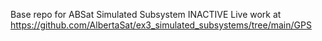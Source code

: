 Base repo for ABSat Simulated Subsystem
INACTIVE
Live work at https://github.com/AlbertaSat/ex3_simulated_subsystems/tree/main/GPS
